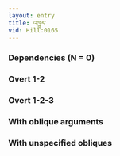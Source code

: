 ```yaml
---
layout: entry
title: འཁྱུར་
vid: Hill:0165
---
```

### Dependencies (N = 0)


### Overt 1-2


### Overt 1-2-3


### With oblique arguments


### With unspecified obliques
